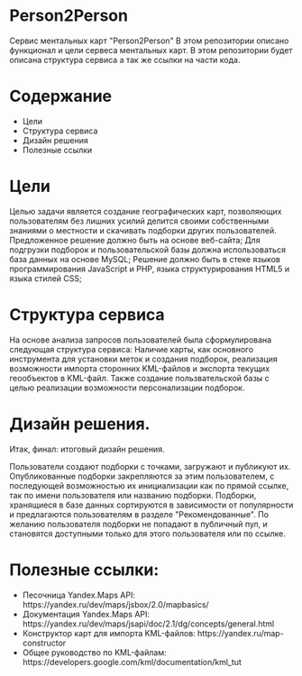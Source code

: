 # Person2Person
Сервис ментальных карт "Person2Person"
В этом репозитории описано функционал и цели сервеса ментальных карт. В этом репозитории будет описана структура сервиса а так же ссылки на части кода.

<h1>Содержание</h1>
<ul>
<li>Цели</li>
<li>Структура сервиса</li>
<li>Дизайн решения</li>
<li>Полезные ссылки</li>
</ul>


<h1>Цели</h1>
Целью задачи является создание географических карт, позволяющих пользователям без лишних усилий делится своими собственными знаниями о местности и скачивать подборки других пользователей.
Предложенное решение должно быть на основе веб-сайта;
Для подгрузки подборок и пользовательской базы должна использоваться база данных на основе MySQL;
Решение должно быть в стеке языков программирования JavaScript и PHP, языка структурирования HTML5 и языка стилей CSS;

<h1>Структура сервиса</h1>
На основе анализа запросов пользователей была сформулирована следующая структура сервиса: 
Наличие карты, как основного инструмента для установки меток и создания подборок, реализация возможности импорта сторонних KML-файлов и экспорта текущих геообъектов в KML-файл.
Также создание пользвательской базы с целью реализации возможности персонализации подборок.

<h1>Дизайн решения.</h1>
Итак, финал: итоговый дизайн решения.


Пользователи создают подборки с точками, загружают и публикуют их.
Опубликованные подборки закрепляются за этим пользователем, с последующей возможностью их инициализации как по прямой ссылке, так по имени пользователя или названию подборки.
Подборки, хранящиеся в базе данных сортируются в зависимости от популярности и предлагаются пользователям в разделе "Рекомендованные".
По желанию пользователя подборки не попадают в публичный пул, и становятся доступными только для этого пользователя или по ссылке.


<h1>Полезные ссылки:</h1>
<ul>
<li>Песочница Yandex.Maps API: https://yandex.ru/dev/maps/jsbox/2.0/mapbasics/</li>
<li>Документация Yandex.Maps API: https://yandex.ru/dev/maps/jsapi/doc/2.1/dg/concepts/general.html</li>
<li>Конструктор карт для импорта KML-файлов: https://yandex.ru/map-constructor</li>
<li>Общее руководство по KML-файлам: https://developers.google.com/kml/documentation/kml_tut</li>
</ul>
